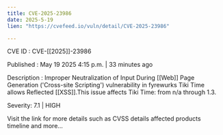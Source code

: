 ```yaml
---
title: CVE-2025-23986
date: 2025-5-19
lien: "https://cvefeed.io/vuln/detail/CVE-2025-23986"

---
```


CVE ID : CVE-[[2025]]-23986

Published :  May 19
2025
4:15 p.m. | 33 minutes ago

Description : Improper Neutralization of Input During [[Web]] Page Generation ('Cross-site Scripting') vulnerability in fyrewurks Tiki Time allows Reflected [[XSS]].This issue affects Tiki Time: from n/a through 1.3.

Severity: 7.1 | HIGH

Visit the link for more details
such as CVSS details
affected products
timeline
and more...
